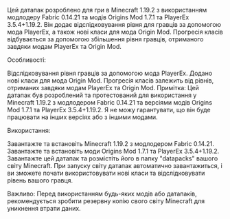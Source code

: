 Цей датапак розроблено для гри в Minecraft 1.19.2 з використанням модлодеру Fabric 0.14.21 та модів Origins Mod 1.7.1 та PlayerEx 3.5.4+1.19.2. Він додає відслідковування рівня для гравців за допомогою мода PlayerEx, а також нові класи для мода Origin Mod. Прогресія класів відбувається за допомогою збільшення рівня гравців, отриманого завдяки модам PlayerEx та Origin Mod.

Особливості:

Відслідковування рівня гравців за допомогою мода PlayerEx.
Додано нові класи для мода Origin Mod.
Прогресія класів залежить від рівнів, отриманих завдяки модам PlayerEx та Origin Mod.
Примітка:
Цей датапак був розроблений та протестований для використання у Minecraft 1.19.2 з модлодером Fabric 0.14.21 та версіями модів Origins Mod 1.7.1 та PlayerEx 3.5.4+1.19.2. Я не можу гарантувати, що він буде працювати на інших версіях або з іншими модами.

Використання:

Завантажте та встановіть Minecraft 1.19.2 з модлодером Fabric 0.14.21.
Завантажте та встановіть моди Origins Mod 1.7.1 та PlayerEx 3.5.4+1.19.2.
Завантажте цей датапак та розмістіть його в папку "datapacks" вашого світу Minecraft.
При запуску світу датапак автоматично завантажиться, і ви зможете почати використовувати нові класи та відслідковувати рівень вашого гравця.

Важливо: Перед використанням будь-яких модів або датапаків, рекомендується зробити резервну копію свого світу Minecraft для уникнення втрати даних.
